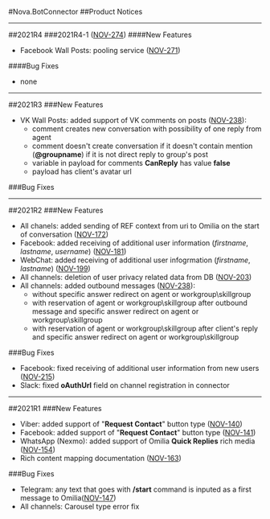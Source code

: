 #Nova.BotConnector
##Product Notices
***
##2021R4
###2021R4-1 ([NOV-274](https://sd.novait.com.ua/browse/NOV-274))
####New Features
- Facebook Wall Posts: pooling service ([NOV-271](https://sd.novait.com.ua/browse/NOV-271))

####Bug Fixes
- none
***
##2021R3
###New Features
- VK Wall Posts: added support of VK comments on posts ([NOV-238](https://sd.novait.com.ua/browse/NOV-238)):
	* comment creates new conversation with possibility of one reply from agent
	* comment doesn't create conversation if it doesn't contain mention (**@groupname**) if it is not direct reply to group's post
	* variable in payload for comments **CanReply** has value **false**
	* payload has client's avatar url

###Bug Fixes
***
##2021R2
###New Features
- All chanels: added sending of REF context from uri to Omilia on the start of conversation ([NOV-172](https://sd.novait.com.ua/browse/NOV-172))
- Facebook: added receiving of additional user information (*firstname*, *lastname*, *username*) ([NOV-181](https://sd.novait.com.ua/browse/NOV-181))
- WebChat: added receiving of additional user infogrmation (*firstname*, *lastname*) ([NOV-199](https://sd.novait.com.ua/browse/NOV-199))
- All channels: deletion of user privacy related data from DB ([NOV-203](https://sd.novait.com.ua/browse/NOV-203))
- All channels: added outbound messages ([NOV-238](https://sd.novait.com.ua/browse/NOV-238)):
	* without specific answer redirect on agent or workgroup\skillgroup 
	* with reservation of agent or workgroup\skillgroup after outbound message and specific answer redirect on agent or workgroup\skillgroup
	* with reservation of agent or workgroup\skillgroup after client's reply and specific answer redirect on agent or workgroup\skillgroup

###Bug Fixes
- Facebook: fixed receiving of additional user information from new users ([NOV-215](https://sd.novait.com.ua/browse/NOV-215))
- Slack: fixed **oAuthUrl** field on channel registration in connector
***
##2021R1
###New Features

- Viber: added support of "**Request Contact**" button type ([NOV-140](https://sd.novait.com.ua/browse/NOV-140))
- Facebook: added support of "**Request Contact**" button type ([NOV-141](https://sd.novait.com.ua/browse/NOV-141))
- WhatsApp (Nexmo): added support of Omilia **Quick Replies** rich media ([NOV-154](https://sd.novait.com.ua/browse/NOV-154))
- Rich content mapping documentation ([NOV-163](https://sd.novait.com.ua/browse/NOV-163))

###Bug Fixes
- Telegram: any text that goes with **/start** command is inputed as a first message to Omilia([NOV-147](https://sd.novait.com.ua/browse/NOV-147))
- All channels: Carousel type error fix
